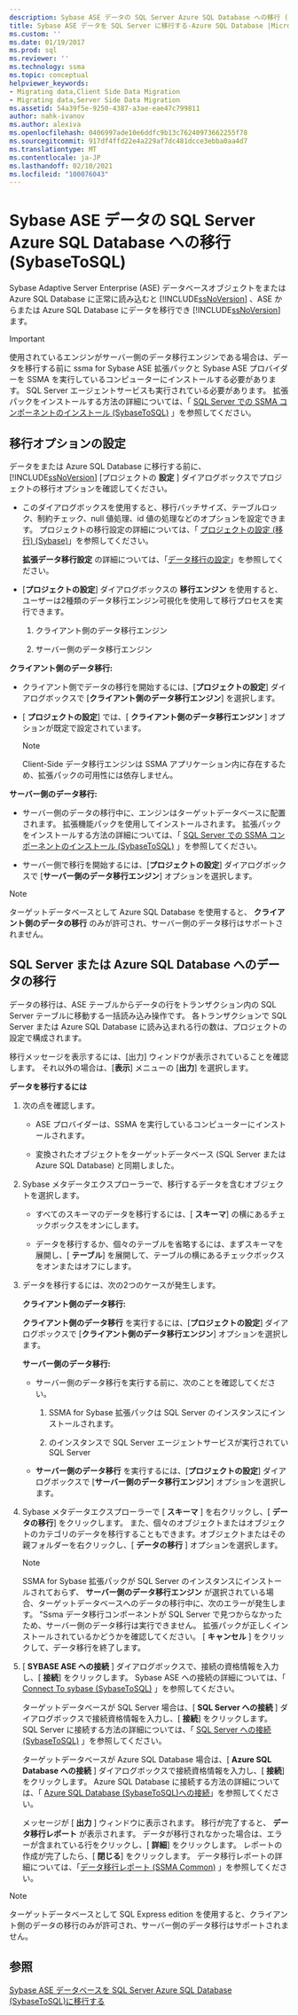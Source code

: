 ```yaml
---
description: Sybase ASE データの SQL Server Azure SQL Database への移行 (SybaseToSQL)
title: Sybase ASE データを SQL Server に移行する-Azure SQL Database |Microsoft Docs
ms.custom: ''
ms.date: 01/19/2017
ms.prod: sql
ms.reviewer: ''
ms.technology: ssma
ms.topic: conceptual
helpviewer_keywords:
- Migrating data,Client Side Data Migration
- Migrating data,Server Side Data Migration
ms.assetid: 54a39f5e-9250-4387-a3ae-eae47c799811
author: nahk-ivanov
ms.author: alexiva
ms.openlocfilehash: 0406997ade10e6ddfc9b13c76240973662255f78
ms.sourcegitcommit: 917df4ffd22e4a229af7dc481dcce3ebba0aa4d7
ms.translationtype: MT
ms.contentlocale: ja-JP
ms.lasthandoff: 02/10/2021
ms.locfileid: "100076043"
---
```

# <a name="migrating-sybase-ase-data-into-sql-server---azure-sql-database--sybasetosql"></a>Sybase ASE データの SQL Server Azure SQL Database への移行 (SybaseToSQL)
Sybase Adaptive Server Enterprise (ASE) データベースオブジェクトをまたは Azure SQL Database に正常に読み込むと [!INCLUDE[ssNoVersion](../../includes/ssnoversion-md.md)] 、ASE からまたは Azure SQL Database にデータを移行でき [!INCLUDE[ssNoVersion](../../includes/ssnoversion-md.md)] ます。  
  
> [!IMPORTANT]  
> 使用されているエンジンがサーバー側のデータ移行エンジンである場合は、データを移行する前に ssma for Sybase ASE 拡張パックと Sybase ASE プロバイダーを SSMA を実行しているコンピューターにインストールする必要があります。 SQL Server エージェントサービスも実行されている必要があります。 拡張パックをインストールする方法の詳細については、「 [SQL Server での SSMA コンポーネントのインストール (SybaseToSQL)](./installing-ssma-components-on-sql-server-sybasetosql.md) 」を参照してください。  
  
## <a name="setting-migration-options"></a>移行オプションの設定  
データをまたは Azure SQL Database に移行する前に、 [!INCLUDE[ssNoVersion](../../includes/ssnoversion-md.md)] [プロジェクトの **設定** ] ダイアログボックスでプロジェクトの移行オプションを確認してください。  
  
-   このダイアログボックスを使用すると、移行バッチサイズ、テーブルロック、制約チェック、null 値処理、id 値の処理などのオプションを設定できます。 プロジェクトの移行設定の詳細については、「 [プロジェクトの設定 (移行) (Sybase)](./project-settings-migration-sybasetosql.md)」を参照してください。  
  
    **拡張データ移行設定** の詳細については、「[データ移行の設定](data-migration-settings-sybasetosql.md)」を参照してください。  
  
-   [**プロジェクトの設定**] ダイアログボックスの **移行エンジン** を使用すると、ユーザーは2種類のデータ移行エンジン可視化を使用して移行プロセスを実行できます。  
  
    1.  クライアント側のデータ移行エンジン  
  
    2.  サーバー側のデータ移行エンジン  
  
**クライアント側のデータ移行:**  
  
-   クライアント側でデータの移行を開始するには、[**プロジェクトの設定**] ダイアログボックスで [**クライアント側のデータ移行エンジン**] を選択します。  
  
-   [ **プロジェクトの設定**] では、[ **クライアント側のデータ移行エンジン** ] オプションが既定で設定されています。  
  
    > [!NOTE]  
    > Client-Side データ移行エンジンは SSMA アプリケーション内に存在するため、拡張パックの可用性には依存しません。  
  
**サーバー側のデータ移行:**  
  
-   サーバー側のデータの移行中に、エンジンはターゲットデータベースに配置されます。 拡張機能パックを使用してインストールされます。 拡張パックをインストールする方法の詳細については、「 [SQL Server での SSMA コンポーネントのインストール (SybaseToSQL)](./installing-ssma-components-on-sql-server-sybasetosql.md) 」を参照してください。  
  
-   サーバー側で移行を開始するには、[**プロジェクトの設定**] ダイアログボックスで [**サーバー側のデータ移行エンジン**] オプションを選択します。  
  
> [!NOTE]  
> ターゲットデータベースとして Azure SQL Database を使用すると、 **クライアント側のデータの移行** のみが許可され、サーバー側のデータ移行はサポートされません。  
  
## <a name="migrating-data-to-sql-server-or-azure-sql-database"></a>SQL Server または Azure SQL Database へのデータの移行  
データの移行は、ASE テーブルからデータの行をトランザクション内の SQL Server テーブルに移動する一括読み込み操作です。 各トランザクションで SQL Server または Azure SQL Database に読み込まれる行の数は、プロジェクトの設定で構成されます。  
  
移行メッセージを表示するには、[出力] ウィンドウが表示されていることを確認します。 それ以外の場合は、[**表示**] メニューの [**出力**] を選択します。  
  
**データを移行するには**  
  
1.  次の点を確認します。  
  
    -   ASE プロバイダーは、SSMA を実行しているコンピューターにインストールされます。  
  
    -   変換されたオブジェクトをターゲットデータベース (SQL Server または Azure SQL Database) と同期しました。  
  
2.  Sybase メタデータエクスプローラーで、移行するデータを含むオブジェクトを選択します。  
  
    -   すべてのスキーマのデータを移行するには、[ **スキーマ**] の横にあるチェックボックスをオンにします。  
  
    -   データを移行するか、個々のテーブルを省略するには、まずスキーマを展開し、[ **テーブル**] を展開して、テーブルの横にあるチェックボックスをオンまたはオフにします。  
  
3.  データを移行するには、次の2つのケースが発生します。  
  
    **クライアント側のデータ移行:**  
  
    **クライアント側のデータ移行** を実行するには、[**プロジェクトの設定**] ダイアログボックスで [**クライアント側のデータ移行エンジン**] オプションを選択します。  
  
    **サーバー側のデータ移行:**  
  
    -   サーバー側のデータ移行を実行する前に、次のことを確認してください。  
  
        1.  SSMA for Sybase 拡張パックは SQL Server のインスタンスにインストールされます。  
  
        2.  のインスタンスで SQL Server エージェントサービスが実行されてい SQL Server  
  
    -   **サーバー側のデータ移行** を実行するには、[**プロジェクトの設定**] ダイアログボックスで [**サーバー側のデータ移行エンジン**] オプションを選択します。  
  
4.  Sybase メタデータエクスプローラーで [ **スキーマ** ] を右クリックし、[ **データの移行**] をクリックします。 また、個々のオブジェクトまたはオブジェクトのカテゴリのデータを移行することもできます。オブジェクトまたはその親フォルダーを右クリックし、[ **データの移行** ] オプションを選択します。  
  
    > [!NOTE]  
    > SSMA for Sybase 拡張パックが SQL Server のインスタンスにインストールされておらず、 **サーバー側のデータ移行エンジン** が選択されている場合、ターゲットデータベースへのデータの移行中に、次のエラーが発生します。 "Ssma データ移行コンポーネントが SQL Server で見つからなかったため、サーバー側のデータ移行は実行できません。 拡張パックが正しくインストールされているかどうかを確認してください。 [ **キャンセル** ] をクリックして、データ移行を終了します。  
  
5.  [ **SYBASE ASE への接続** ] ダイアログボックスで、接続の資格情報を入力し、[ **接続**] をクリックします。 Sybase ASE への接続の詳細については、「 [Connect To sybase &#40;SybaseToSQL&#41;](../../ssma/sybase/connect-to-sybase-sybasetosql.md) 」を参照してください。  
  
    ターゲットデータベースが SQL Server 場合は、[ **SQL Server への接続** ] ダイアログボックスで接続資格情報を入力し、[ **接続**] をクリックします。 SQL Server に接続する方法の詳細については、「 [SQL Server への接続 (SybaseToSQL)](./connecting-to-sql-server-sybasetosql.md) 」を参照してください。  
  
    ターゲットデータベースが Azure SQL Database 場合は、[ **Azure SQL Database への接続** ] ダイアログボックスで接続資格情報を入力し、[ **接続**] をクリックします。 Azure SQL Database に接続する方法の詳細については、「 [Azure SQL Database &#40;SybaseToSQL&#41;への接続](../../ssma/sybase/connecting-to-azure-sql-db-sybasetosql.md)」を参照してください。  
  
    メッセージが [ **出力** ] ウィンドウに表示されます。 移行が完了すると、 **データ移行レポート** が表示されます。 データが移行されなかった場合は、エラーが含まれている行をクリックし、[ **詳細**] をクリックします。 レポートの作成が完了したら、[ **閉じる**] をクリックします。 データ移行レポートの詳細については、「[データ移行レポート (SSMA Common)](./data-migration-report-sybasetosql.md) 」を参照してください。  
  
> [!NOTE]  
> ターゲットデータベースとして SQL Express edition を使用すると、クライアント側のデータの移行のみが許可され、サーバー側のデータ移行はサポートされません。  
  
## <a name="see-also"></a>参照  
[Sybase ASE データベースを SQL Server Azure SQL Database &#40;SybaseToSQL&#41;に移行する ](../../ssma/sybase/migrating-sybase-ase-databases-to-sql-server-azure-sql-db-sybasetosql.md)  
